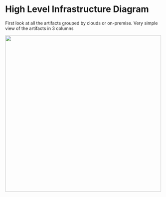 # High Level Infrastructure Diagram

First look at all the artifacts grouped by clouds or on-premise. Very simple view of the artifacts in 3 columns

<img src="https://github.com/usil/diagramator-usil-templates/assets/3322836/641ea092-5baa-4df2-aa4d-d24af0d76d22" width=500>

